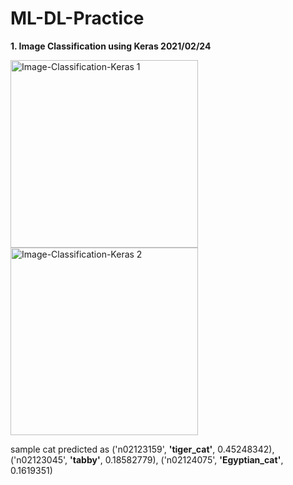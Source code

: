 # ML-DL-Practice

**1. Image Classification using Keras 2021/02/24**

<img width="300" alt="Image-Classification-Keras 1" src="https://user-images.githubusercontent.com/66491483/109250891-c80ba580-782d-11eb-8f2c-a4907af27e3e.png">
<img width="300" alt="Image-Classification-Keras 2" src="https://user-images.githubusercontent.com/66491483/109250900-cd68f000-782d-11eb-9e2b-daf0d48bda50.png">

sample cat predicted as ('n02123159', **'tiger_cat'**, 0.45248342), ('n02123045', **'tabby'**, 0.18582779), ('n02124075', **'Egyptian_cat'**, 0.1619351)
